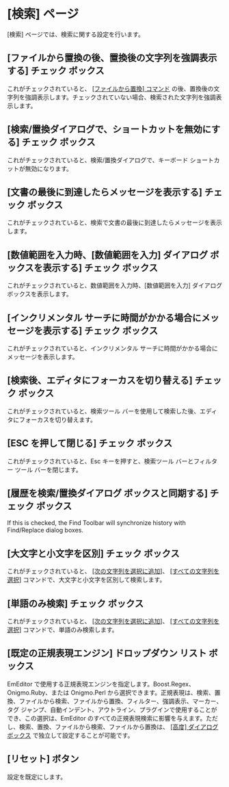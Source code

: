 # \[検索\] ページ

\[検索\] ページでは、検索に関する設定を行います。

## \[ファイルから置換の後、置換後の文字列を強調表示する\] チェック ボックス

これがチェックされていると、 [\[ファイルから置換\] コマンド](../../../cmd/search/replace_in_files) の後、置換後の文字列を強調表示します。チェックされていない場合、検索された文字列を強調表示します。

## \[検索/置換ダイアログで、ショートカットを無効にする\] チェック ボックス

これがチェックされていると、検索/置換ダイアログで、キーボード ショートカットが無効になります。

## \[文書の最後に到達したらメッセージを表示する\] チェック ボックス

これがチェックされていると、検索で文書の最後に到達したらメッセージを表示します。

## \[数値範囲を入力時、\[数値範囲を入力\] ダイアログ ボックスを表示する\] チェック ボックス

これがチェックされていると、数値範囲を入力時、\[数値範囲を入力\] ダイアログ ボックスを表示します。

## \[インクリメンタル サーチに時間がかかる場合にメッセージを表示する\] チェック ボックス

これがチェックされていると、インクリメンタル サーチに時間がかかる場合にメッセージを表示します。

## \[検索後、エディタにフォーカスを切り替える\] チェック ボックス

これがチェックされていると、検索ツール バーを使用して検索した後、エディタにフォーカスを切り替えます。

## \[ESC を押して閉じる\] チェック ボックス

これがチェックされていると、Esc キーを押すと、検索ツール バーとフィルター ツール バーを閉じます。

## \[履歴を検索/置換ダイアログ ボックスと同期する\] チェック ボックス

If this is checked, the Find Toolbar will synchronize history with Find/Replace dialog boxes.

## \[大文字と小文字を区別\] チェック ボックス

これがチェックされていると、 [\[次の文字列を選択に追加\]](../../../cmd/search/add_next_occurrence)、 [\[すべての文字列を選択\]](../../../cmd/search/select_all_occurrences) コマンドで、大文字と小文字を区別して検索します。

## \[単語のみ検索\] チェック ボックス

これがチェックされていると、 [\[次の文字列を選択に追加\]](../../../cmd/search/addnextoccurrence)、 [\[すべての文字列を選択\]](../../../cmd/search/selectalloccurrences) コマンドで、単語のみ検索します。

## \[既定の正規表現エンジン\] ドロップダウン リスト ボックス

EmEditor で使用する正規表現エンジンを指定します。Boost.Regex、Onigmo.Ruby、または Onigmo.Perl から選択できます。正規表現は、検索、置換、ファイルから検索、ファイルから置換、フィルター、強調表示、マーカー、タグ ジャンプ、自動インデント、アウトライン、プラグインで使用することができ、この選択は、EmEditor のすべての正規表現検索に影響を与えます。ただし、検索、置換、ファイルから検索、ファイルから置換は、 [\[高度\] ダイアログ ボックス](../../advanced/index) で独立して設定することが可能です。

## \[リセット\] ボタン

設定を既定にします。

